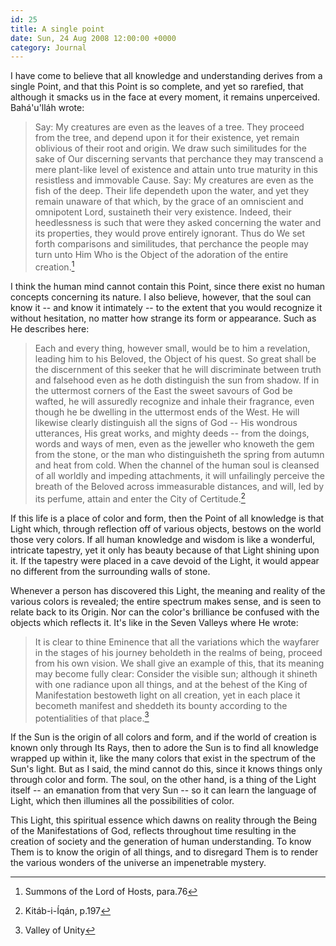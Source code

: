 ```yaml
---
id: 25
title: A single point
date: Sun, 24 Aug 2008 12:00:00 +0000
category: Journal
---
```


I have come to believe that all knowledge and understanding derives from a
single Point, and that this Point is so complete, and yet so rarefied, that
although it smacks us in the face at every moment, it remains unperceived.
Bahá'u'lláh wrote:

> Say: My creatures are even as the leaves of a tree.  They proceed from the
> tree, and depend upon it for their existence, yet remain oblivious of their
> root and origin.  We draw such similitudes for the sake of Our discerning
> servants that perchance they may transcend a mere plant-like level of
> existence and attain unto true maturity in this resistless and immovable
> Cause.  Say: My creatures are even as the fish of the deep.  Their life
> dependeth upon the water, and yet they remain unaware of that which, by the
> grace of an omniscient and omnipotent Lord, sustaineth their very existence.
> Indeed, their heedlessness is such that were they asked concerning the water
> and its properties, they would prove entirely ignorant.  Thus do We set
> forth comparisons and similitudes, that perchance the people may turn unto
> Him Who is the Object of the adoration of the entire creation.[^1]

I think the human mind cannot contain this Point, since there exist no human
concepts concerning its nature.  I also believe, however, that the soul can
know it -- and know it intimately -- to the extent that you would recognize it
without hesitation, no matter how strange its form or appearance.  Such as He
describes here:

> Each and every thing, however small, would be to him a revelation, leading
> him to his Beloved, the Object of his quest.  So great shall be the
> discernment of this seeker that he will discriminate between truth and
> falsehood even as he doth distinguish the sun from shadow.  If in the
> uttermost corners of the East the sweet savours of God be wafted, he will
> assuredly recognize and inhale their fragrance, even though he be dwelling
> in the uttermost ends of the West.  He will likewise clearly distinguish all
> the signs of God -- His wondrous utterances, His great works, and mighty
> deeds -- from the doings, words and ways of men, even as the jeweller who
> knoweth the gem from the stone, or the man who distinguisheth the spring
> from autumn and heat from cold.  When the channel of the human soul is
> cleansed of all worldly and impeding attachments, it will unfailingly
> perceive the breath of the Beloved across immeasurable distances, and will,
> led by its perfume, attain and enter the City of Certitude.[^2]

If this life is a place of color and form, then the Point of all knowledge is
that Light which, through reflection off of various objects, bestows on the
world those very colors.  If all human knowledge and wisdom is like a
wonderful, intricate tapestry, yet it only has beauty because of that Light
shining upon it.  If the tapestry were placed in a cave devoid of the Light,
it would appear no different from the surrounding walls of stone.

Whenever a person has discovered this Light, the meaning and reality of the
various colors is revealed; the entire spectrum makes sense, and is seen to
relate back to its Origin.  Nor can the color's brilliance be confused with
the objects which reflects it.  It's like in the Seven Valleys where He wrote:

> It is clear to thine Eminence that all the variations which the wayfarer in
> the stages of his journey beholdeth in the realms of being, proceed from his
> own vision.  We shall give an example of this, that its meaning may become
> fully clear: Consider the visible sun; although it shineth with one radiance
> upon all things, and at the behest of the King of Manifestation bestoweth
> light on all creation, yet in each place it becometh manifest and sheddeth
> its bounty according to the potentialities of that place.[^3]

If the Sun is the origin of all colors and form, and if the world of creation
is known only through Its Rays, then to adore the Sun is to find all knowledge
wrapped up within it, like the many colors that exist in the spectrum of the
Sun's light.  But as I said, the mind cannot do this, since it knows things
only through color and form.  The soul, on the other hand, is a thing of the
Light itself -- an emanation from that very Sun -- so it can learn the
language of Light, which then illumines all the possibilities of color.

This Light, this spiritual essence which dawns on reality through the Being of
the Manifestations of God, reflects throughout time resulting in the creation
of society and the generation of human understanding.  To know Them is to know
the origin of all things, and to disregard Them is to render the various
wonders of the universe an impenetrable mystery.

[^1]: Summons of the Lord of Hosts, para.76

[^2]: Kitáb-i-Íqán, p.197

[^3]: Valley of Unity


